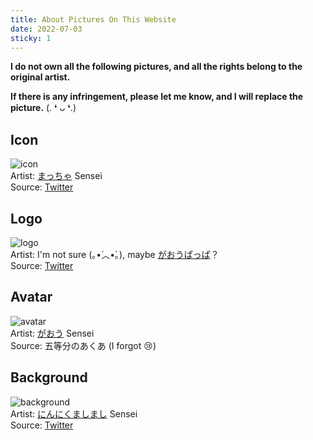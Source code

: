 ```yaml
---
title: About Pictures On This Website
date: 2022-07-03
sticky: 1
---
```

**I do not own all the following pictures, and all the rights belong to the original artist.**

**If there is any infringement, please let me know, and I will replace the picture.** (. ❛ ᴗ ❛.)

## Icon
![icon](/home_page/icon.png)  
Artist: [まっちゃ][] Sensei  
Source: [Twitter](https://twitter.com/matcha_no_art/status/1459121293823864841 "あてぃしのお茶会！")

## Logo
![logo](/home_page/logo.jpg)  
Artist: I'm not sure (｡•́︿•̀｡), maybe [がおうぱっぱ][がおう]？  
Source: [Twitter](https://twitter.com/minatoaqua/status/1376308557922988033 "みんなおっはよ〜〜！")

## Avatar
![avatar](/home_page/avatar_large.png)  
Artist: [がおう][] Sensei  
Source: 五等分のあくあ (I forgot :cry:)

## Background
![background](/home_page/background.jpg)  
Artist: [にんにくましまし][] Sensei  
Source: [Twitter](https://twitter.com/shima1709/status/1371492409335455752 "紫咲シオンちゃんの新EDにてイラストを描かせて頂きました")


[がおう]: https://twitter.com/umaiyo_puyoman
[まっちゃ]: https://twitter.com/matcha_no_art
[にんにくましまし]: https://twitter.com/shima1709

<style>
img {
    max-height: 150px;
}
</style>